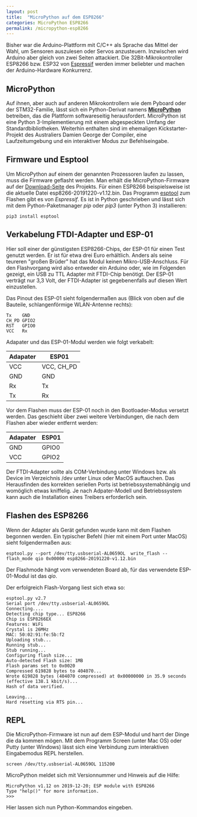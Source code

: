 ```yaml
---
layout: post
title:  "MicroPython auf dem ESP8266"
categories: MicroPython ESP8266
permalink: /micropython-esp8266
---
```


 Bisher war die Arduino-Plattform mit C/C++ als Sprache das Mittel der Wahl, um Sensoren auszulesen oder Servos anzusteuern. Inzwischen wird Arduino aber gleich von zwei Seiten attackiert. Die 32Bit-Mikrokontroller  ESP8266 bzw. ESP32 von [Espressif](https://www.espressif.com/) werden immer beliebter und machen der Arduino-Hardware Konkurrenz.

## MicroPython
 Auf ihnen, aber auch auf anderen Mikrokontrollern wie dem Pyboard oder der STM32-Familie, lässt sich ein Python-Derivat namens [**MicroPython**](http://micropython.org/) betreiben, das die Plattform softwareseitig herausfordert. MicroPython ist eine Python 3-Implementierung mit einem abgespeckten Umfang der Standardbibliotheken. Weiterhin  enthalten sind im ehemaligen Kickstarter-Projekt des Australiers Damien George der Compiler, eine Laufzeitumgebung und ein interaktiver Modus zur Befehlseingabe.

## Firmware und Esptool

Um MicroPython auf einem der genannten Prozessoren laufen zu lassen, muss die Firmware geflasht werden. Man erhält die MicroPython-Firmware auf der [Download-Seite](http://micropython.org/download) des Projekts. Für einen ESP8266 beispielsweise ist die aktuelle Datei esp8266-20191220-v1.12.bin. Das Programm [esptool](https://github.com/espressif/esptool) zum Flashen gibt es von *Espressif*. Es ist in Python geschrieben und lässt sich mit dem Python-Paketmanager *pip* oder *pip3* (unter Python 3) installieren:

    pip3 install esptool

## Verkabelung FTDI-Adapter und ESP-01

Hier soll einer der günstigsten ESP8266-Chips, der ESP-01 für einen Test genutzt werden. Er ist für etwa drei Euro erhältlich. Anders als seine teureren "großen Brüder" hat das Modul keinen Mikro-USB-Anschluss. Für den Flashvorgang wird also entweder ein Arduino oder, wie im Folgenden gezeigt, ein USB zu TTL Adapter mit FTDI-Chip benötigt. Der ESP-01 verträgt nur 3,3 Volt, der FTDI-Adapter ist gegebenenfalls auf diesen Wert einzustellen.

Das Pinout des ESP-01 sieht folgendermaßen aus (Blick von oben auf die Bauteile, schlangenförmige WLAN-Antenne rechts):

    Tx    GND
    CH_PD GPIO2
    RST   GPIO0
    VCC   Rx

Adapater und das ESP-01-Modul werden wie folgt verkabelt:

Adapater  |  ESP01
--|--
VCC  |  VCC, CH_PD
GND  |  GND
Rx  |  Tx
Tx  |  Rx


Vor dem Flashen muss der ESP-01 noch in den Bootloader-Modus versetzt werden. Das geschieht über zwei weitere Verbindungen, die nach dem Flashen aber wieder entfernt werden:


Adapater  |  ESP01
--|--
GND  |  GPIO0
VCC  |  GPIO2


Der FTDI-Adapter sollte als COM-Verbindung unter Windows bzw. als Device im Verzeichnis /dev unter Linux oder MacOS auftauchen. Das Herausfinden des korrekten seriellen Ports ist betriebssystemabhängig und womöglich etwas kniffelig. Je nach Adpater-Modell und Betriebssystem kann auch die Installation eines Treibers erforderlich sein.

## Flashen des ESP8266

Wenn der Adapter als Gerät gefunden wurde kann mit dem Flashen begonnen werden. Ein typischer Befehl (hier mit einem Port unter MacOS) sieht folgendermaßen aus:

    esptool.py --port /dev/tty.usbserial-AL0659OL  write_flash --flash_mode qio 0x00000 esp8266-20191220-v1.12.bin

Der Flashmode hängt vom verwendeten Board ab, für das verwendete ESP-01-Modul ist das *qio*.

Der erfolgreich Flash-Vorgang liest sich etwa so:

```
esptool.py v2.7
Serial port /dev/tty.usbserial-AL0659OL
Connecting....
Detecting chip type... ESP8266
Chip is ESP8266EX
Features: WiFi
Crystal is 26MHz
MAC: 50:02:91:fe:5b:f2
Uploading stub...
Running stub...
Stub running...
Configuring flash size...
Auto-detected Flash size: 1MB
Flash params set to 0x0020
Compressed 619828 bytes to 404070...
Wrote 619828 bytes (404070 compressed) at 0x00000000 in 35.9 seconds (effective 138.1 kbit/s)...
Hash of data verified.

Leaving...
Hard resetting via RTS pin...
```

## REPL

Die MicroPython-Firmware ist nun auf dem ESP-Modul und harrt der Dinge die da kommen mögen. Mit dem Programm Screen (unter Mac OS) oder Putty (unter Windows) lässt sich eine Verbindung zum interaktiven Eingabemodus REPL herstellen.

    screen /dev/tty.usbserial-AL0659OL 115200

MicroPython meldet sich mit Versionnummer und Hinweis auf die Hilfe:

    MicroPython v1.12 on 2019-12-20; ESP module with ESP8266
    Type "help()" for more information.
    >>>

Hier lassen sich nun Python-Kommandos eingeben.
